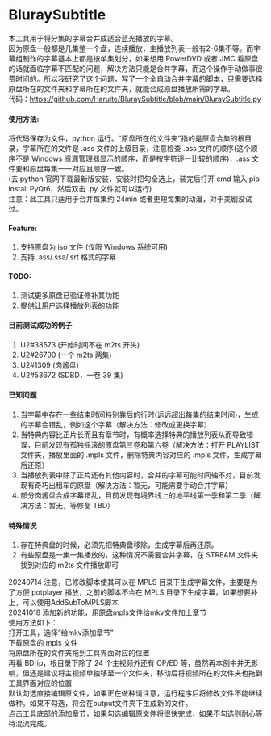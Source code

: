 # BluraySubtitle
本工具用于将分集的字幕合并成适合蓝光播放的字幕。  
因为原盘一般都是几集整一个盘，连续播放，主播放列表一般有2-6集不等。而字幕组制作的字幕基本上都是按单集划分，如果想用 PowerDVD 或者 JMC 看原盘的话就面临字幕不匹配的问题，解决方法只能是合并字幕，而这个操作手动做事很费时间的。所以我研究了这个问题，写了一个全自动合并字幕的脚本，只需要选择原盘所在的文件夹和字幕所在的文件夹，就能合成原盘播放所需的字幕。  
代码：https://github.com/Haruite/BluraySubtitle/blob/main/BluraySubtitle.py

#### 使用方法:
将代码保存为文件，python 运行。“原盘所在的文件夹”指的是原盘合集的根目录，字幕所在的文件是 .ass 文件的上级目录，注意检查 .ass 文件的顺序(这个顺序不是 Windows 资源管理器显示的顺序，而是按字符逐一比较的顺序)，.ass 文件要和原盘每集一一对应且顺序一致。  
(去 python 官网下载最新版安装，安装时把勾全选上，装完后打开 cmd 输入 pip install PyQt6，然后双击 .py 文件就可以运行)  
注意：此工具只适用于合并每集约 24min 或者更短每集的动漫，对于美剧没试过。

#### Feature:
1. 支持原盘为 iso 文件 (仅限 Windows 系统可用) 
2. 支持 .ass/.ssa/.srt 格式的字幕

#### TODO:
1. 测试更多原盘已验证修补其功能 
2. 提供让用户选择播放列表的功能

#### 目前测试成功的例子
1. U2#38573 (开始时间不在 m2ts 开头)
2. U2#26790 (一个 m2ts 两集)
3. U2#1309 (肉酱盘)
4. U2#53672 (SDBD，一卷 39 集)

#### 已知问题
1. 当字幕中存在一些结束时间特别靠后的行时(远远超出每集的结束时间)，生成的字幕会错乱，例如这个字幕（解决方法：修改或更换字幕）
2. 当特典内容比正片长而且有章节时，有概率选择特典的播放列表从而导致错误，目前发现有孤独摇滚的原盘第三卷和第六卷（解决方法：打开 PLAYLIST 文件夹，播放里面的 .mpls 文件，删除特典内容对应的 .mpls 文件，生成字幕后还原）
3. 当播放列表中除了正片还有其他内容时，合并的字幕可能时间轴不对，目前发现有奇巧出租车的原盘（解决方法：暂无，可能需要手动合并字幕）
4. 部分肉酱盘合成字幕错乱，目前发现有境界线上的地平线第一季和第二季（解决方法：暂无，等修复 TBD）

#### 特殊情况
1. 存在特典盘的时候，必须先把特典盘移除，生成字幕后再还原。
2. 有些原盘是一集一集播放的，这种情况不需要合并字幕，在 STREAM 文件夹找到对应的 m2ts 文件播放即可

20240714 注意，已修改脚本使其可以在 MPLS 目录下生成字幕文件，主要是为了方便 potplayer 播放，之前的脚本不会在 MPLS 目录下生成字幕，如果想要补上，可以使用AddSubToMPLS脚本  
20241018 添加新的功能，用原盘mpls文件给mkv文件加上章节  
使用方法如下：  
打开工具，选择“给mkv添加章节”  
下载原盘的 mpls 文件  
将原盘所在的文件夹拖到工具界面对应的位置  
再看 BDrip，根目录下除了 24 个主视频外还有 OP/ED 等，虽然再本例中并无影响，但还是建议将主视频单独移至一个文件夹，移动后将视频所在的文件夹也拖到工具界面对应的位置  
默认勾选直接编辑原文件，如果正在做种请注意，运行程序后将修改文件不能继续做种。如果不勾选，将会在output文件夹下生成新的文件。  
点击工具底部的添加章节，如果勾选编辑原文件将很快完成，如果不勾选则耐心等待混流完成。
